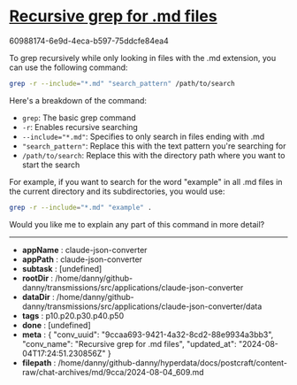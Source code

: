 # [Recursive grep for .md files](https://claude.ai/chat/9ccaa693-9421-4a32-8cd2-88e9934a3bb3)

60988174-6e9d-4eca-b597-75ddcfe84ea4

 To grep recursively while only looking in files with the .md extension, you can use the following command:

```bash
grep -r --include="*.md" "search_pattern" /path/to/search
```

Here's a breakdown of the command:

- `grep`: The basic grep command
- `-r`: Enables recursive searching
- `--include="*.md"`: Specifies to only search in files ending with .md
- `"search_pattern"`: Replace this with the text pattern you're searching for
- `/path/to/search`: Replace this with the directory path where you want to start the search

For example, if you want to search for the word "example" in all .md files in the current directory and its subdirectories, you would use:

```bash
grep -r --include="*.md" "example" .
```

Would you like me to explain any part of this command in more detail?

---

* **appName** : claude-json-converter
* **appPath** : claude-json-converter
* **subtask** : [undefined]
* **rootDir** : /home/danny/github-danny/transmissions/src/applications/claude-json-converter
* **dataDir** : /home/danny/github-danny/transmissions/src/applications/claude-json-converter/data
* **tags** : p10.p20.p30.p40.p50
* **done** : [undefined]
* **meta** : {
  "conv_uuid": "9ccaa693-9421-4a32-8cd2-88e9934a3bb3",
  "conv_name": "Recursive grep for .md files",
  "updated_at": "2024-08-04T17:24:51.230856Z"
}
* **filepath** : /home/danny/github-danny/hyperdata/docs/postcraft/content-raw/chat-archives/md/9cca/2024-08-04_609.md